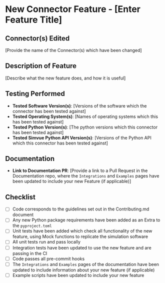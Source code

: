 # New Connector Feature - [Enter Feature Title]

## Connector(s) Edited
[Provide the name of the Connector(s) which have been changed]

## Description of Feature
[Describe what the new feature does, and how it is useful]

## Testing Performed
- **Tested Software Version(s)**: [Versions of the software which the connector has been tested against]
- **Tested Operating System(s)**: [Names of operating systems which this has been tested against]
- **Tested Python Version(s)**: [The python versions which this connector has been tested against]
- **Tested Simvue Python API Version(s)**: [Versions of the Python API which this connector has been tested against]

## Documentation
- **Link to Documentation PR**: [Provide a link to a Pull Request in the Documentation repo, where the `Integrations` and `Examples` pages have been updated to include your new Feature (if applicable)]

## Checklist
- [ ] Code corresponds to the guidelines set out in the Contributing.md document
- [ ] Any new Python package requirements have been added as an Extra to the `pyproject.toml`
- [ ] Unit tests have been added which check all functionality of the new feature, using Mock functions to replicate the simulation software
- [ ] All unit tests run and pass locally
- [ ] Integration tests have been updated to use the new feature and are passing in the CI
- [ ] Code passes all pre-commit hooks
- [ ] The `Integrations` and `Examples` pages of the documentation have been updated to include information about your new feature (if applicable)
- [ ] Example scripts have been updated to include your new feature
